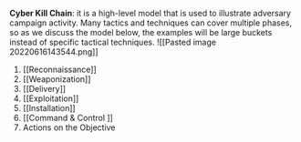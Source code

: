 **Cyber Kill Chain**: it is a high-level model that is used to illustrate adversary campaign activity. Many tactics and techniques can cover multiple phases, so as we discuss the model below, the examples will be large buckets instead of specific tactical techniques.
![[Pasted image 20220616143544.png]]
1. [[Reconnaissance]]
2.  [[Weaponization]] 
3.  [[Delivery]] 
4.  [[Exploitation]]
5. [[Installation]] 
6. [[Command & Control ]]
7. Actions on the Objective